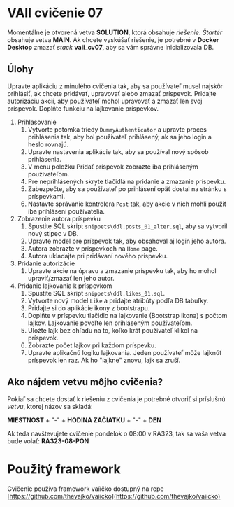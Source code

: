 # VAII cvičenie 07
Momentálne je otvorená vetva __SOLUTION__, ktorá obsahuje _riešenie_. _Štartér_ obsahuje vetva __MAIN__.
Ak chcete vyskúšať riešenie, je potrebné v __Docker Desktop__ zmazať _stack_ __vaii_cv07__, aby sa vám správne inicializovala DB.

## Úlohy
Upravte aplikáciu z minulého cvičenia tak, aby sa používateľ musel najskôr prihlásiť, ak chcete pridávať, upravovať alebo zmazať príspevok. Pridajte autorizáciu akcií, aby používateľ mohol upravovať a zmazať len svoj príspevok. Doplňte funkciu na lajkovanie príspevkov.

1. Prihlasovanie
   1. Vytvorte potomka triedy `DummyAuthenticator` a upravte proces prihlásenia tak, aby bol používateľ prihlásený, ak sa jeho login a heslo rovnajú.
   2. Upravte nastavenia aplikácie tak, aby sa používal nový spôsob prihlásenia.
   3. V menu položku Pridať príspevok zobrazte iba prihláseným používateľom.
   4. Pre neprihlásených skryte tlačidlá na pridanie a zmazanie príspevku.
   5. Zabezpečte, aby sa používateľ po prihlásení opäť dostal na stránku s príspevkami.
   6. Nastavte správanie kontrolera `Post` tak, aby akcie v nich mohli použiť iba prihlásení používatelia.
2. Zobrazenie autora príspevku
   1. Spustite SQL skript `snippets\ddl.posts_01_alter.sql`, aby sa vytvoril nový stĺpec v DB.
   2. Upravte model pre príspevok tak, aby obsahoval aj login jeho autora.
   3. Autora zobrazte v príspevkoch na `Home` page.
   4. Autora ukladajte pri pridávaní nového príspevku.
3. Pridanie autorizácie
   1. Upravte akcie na úpravu a zmazanie príspevku tak, aby ho mohol upraviť/zmazať len jeho autor.
4. Pridanie lajkovania k príspevkom
   1. Spustite SQL skript `snippets\ddl.likes_01.sql`.
   2. Vytvorte nový model `Like` a pridajte atribúty podľa DB tabuľky.
   3. Pridajte si do aplikácie ikony z bootstrapu.
   4. Doplňte v príspevku tlačidlo na lajkovanie (Bootstrap ikona) s počtom lajkov. Lajkovanie povoľte len prihláseným používateľom.
   5. Uloźte lajk bez ohľadu na to, koľko krát používateľ klikol na príspevok.
   6. Zobrazte počet lajkov pri každom príspevku.
   7. Upravte aplikačnú logiku lajkovania. Jeden používateľ môže lajknúť príspevok len raz. Ak ho "lajkne" znovu, lajk sa zruší.

## Ako nájdem vetvu môjho cvičenia?
Pokiaľ sa chcete dostať k riešeniu z cvičenia je potrebné otvoriť si príslušnú _vetvu_, ktorej názov sa skladá:

__MIESTNOST__ + "-" + __HODINA ZAČIATKU__ + "-" + __DEN__

Ak teda navštevujete cvičenie pondelok o 08:00 v RA323, tak sa vaša vetva bude volať: __RA323-08-PON__

# Použitý framework
Cvičenie používa framework vaííčko dostupný na repe [https://github.com/thevajko/vaiicko](https://github.com/thevajko/vaiicko)

